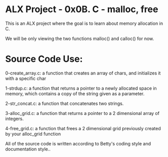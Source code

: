 # ALX Project - 0x0B. C - malloc, free


This is an ALX project where the goal is to learn about memory allocation in C. 

We will be only viewing the two functions malloc() and calloc() for now.


# Source Code Use:

0-create_array.c: a function that creates an array of chars, and initializes it with a specific char

1-strdup.c: a function that returns a pointer to a newly allocated space in memory, which contains a copy of the string given as a parameter.

2-str_concat.c:  a function that concatenates two strings.

3-alloc_grid.c: a function that returns a pointer to a 2 dimensional array of integers.

4-free_grid.c: a function that frees a 2 dimensional grid previously created by your alloc_grid function



All of the source code is written according to Betty's coding style and documentation style..
